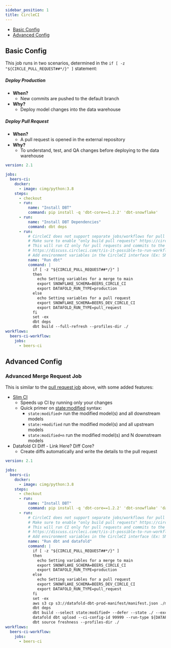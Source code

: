 ```yaml
---
sidebar_position: 1
title: CircleCI
---
```

* [Basic Config](circleci.md#basic-config)
* [Advanced Config](circleci.md#advanced-config)


## Basic Config

This job runs in two scenarios, determined in the `if [ -z "${CIRCLE_PULL_REQUEST##*/}" ]` statement:
##### Deploy Production
* **When?**
    * New commits are pushed to the default branch
* **Why?** 
    * Deploy model changes into the data warehouse
##### Deploy Pull Request
* **When?**
    * A pull request is opened in the external repository
* **Why?** 
    * To understand, test, and QA changes before deploying to the data warehouse


```yml
version: 2.1

jobs:
  beers-ci:
    docker:
      - image: cimg/python:3.8
    steps:
      - checkout
      - run:
          name: "Install DBT"
          command: pip install -q 'dbt-core==1.2.2' 'dbt-snowflake'
      - run:
          name: "Install DBT Dependencies"
          command: dbt deps
      - run:
          # CircleCI does not support separate jobs/workflows for pull request vs. merges
          # Make sure to enable "only build pull requests" https://circleci.com/docs/oss#only-build-pull-requests
          # This will run CI only for pull requests and commits to the default branch
          # https://discuss.circleci.com/t/is-it-possible-to-run-workflows-when-github-prs-are-opened/38106
          # Add environment variables in the CircleCI interface (Ex: SNOWFLAKE_ACCOUNT, SNOWFLAKE_USER, DATAFOLD_API_KEY)
          name: "Run dbt"
          command: |
            if [ -z "${CIRCLE_PULL_REQUEST##*/}" ]
            then
              echo Setting variables for a merge to main
              export SNOWFLAKE_SCHEMA=BEERS_CIRCLE_CI
              export DATAFOLD_RUN_TYPE=production
            else
              echo Setting variables for a pull request
              export SNOWFLAKE_SCHEMA=BEERS_DEV_CIRCLE_CI
              export DATAFOLD_RUN_TYPE=pull_request
            fi
            set -ex
            dbt deps
            dbt build --full-refresh --profiles-dir ./
workflows:
  beers-ci-workflow:
    jobs:
      - beers-ci
```

## Advanced Config

### Advanced Merge Request Job
This is similar to the [pull request job](github_actions.md#pull-request-job) above, with some added features:
* [Slim CI](https://docs.getdbt.com/docs/dbt-cloud/using-dbt-cloud/cloud-enabling-continuous-integration#configuring-a-dbt-cloud-ci-job)
    * Speeds up CI by running only your changes
    * Quick primer on [state:modified](https://docs.getdbt.com/reference/node-selection/methods#the-state-method) syntax:
        * `state:modified+` run the modified model(s) and all downstream models
        * `state:+modified` run the modified model(s) and all upstream models
        * `state:modified+n` run the modified model(s) and N downstream models
* Datafold CI Diff - Link Here? Diff Core?
    * Create diffs automatically and write the details to the pull request

```yml
version: 2.1

jobs:
  beers-ci:
    docker:
      - image: cimg/python:3.8
    steps:
      - checkout
      - run:
          name: "Install DBT"
          command: pip install -q 'dbt-core==1.2.2' 'dbt-snowflake' 'datafold-sdk'
      - run:
          # CircleCI does not support separate jobs/workflows for pull request vs. merges
          # Make sure to enable "only build pull requests" https://circleci.com/docs/oss#only-build-pull-requests
          # This will run CI only for pull requests and commits to the default branch
          # https://discuss.circleci.com/t/is-it-possible-to-run-workflows-when-github-prs-are-opened/38106
          # Add environment variables in the CircleCI interface (Ex: SNOWFLAKE_ACCOUNT, SNOWFLAKE_USER, DATAFOLD_API_KEY)
          name: "Run dbt and datafold"
          command: |
            if [ -z "${CIRCLE_PULL_REQUEST##*/}" ]
            then
              echo Setting variables for a merge to main
              export SNOWFLAKE_SCHEMA=BEERS_CIRCLE_CI
              export DATAFOLD_RUN_TYPE=production
            else
              echo Setting variables for a pull request
              export SNOWFLAKE_SCHEMA=BEERS_DEV_CIRCLE_CI
              export DATAFOLD_RUN_TYPE=pull_request
            fi
            set -ex
            aws s3 cp s3://datafold-dbt-prod-manifest/manifest.json ./manifest.json
            dbt deps
            dbt build --select state:modified+ --defer --state ./ --exclude config.materialized:snapshot --profiles-dir ./
            datafold dbt upload --ci-config-id 99999 --run-type ${DATAFOLD_RUN_TYPE} --target-folder ./target/ --commit-sha ${CIRCLE_SHA1}
            dbt source freshness --profiles-dir ./
workflows:
  beers-ci-workflow:
    jobs:
      - beers-ci
```
